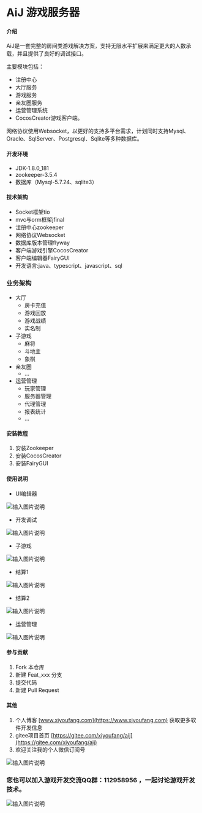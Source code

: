 # AiJ 游戏服务器

#### 介绍
AiJ是一套完整的房间类游戏解决方案，支持无限水平扩展来满足更大的人数承载，并且提供了良好的调试接口。

主要模块包括：

* 注册中心
* 大厅服务 
* 游戏服务
* 亲友圈服务
* 运营管理系统
* CocosCreator游戏客户端。

网络协议使用Websocket，以更好的支持多平台需求，计划同时支持Mysql、Oracle、SqlServer、Postgresql、Sqlite等多种数据库。

#### 开发环境

* JDK-1.8.0_181
* zookeeper-3.5.4
* 数据库（Mysql-5.7.24、sqlite3）

#### 技术架构

* Socket框架tio
* mvc与orm框架jfinal
* 注册中心zookeeper
* 网络协议Websocket
* 数据库版本管理flyway
* 客户端游戏引擎CocosCreator
* 客户端编辑器FairyGUI
* 开发语言:java、typescript、javascript、sql

### 业务架构
* 大厅
    * 房卡充值
    * 游戏回放
    * 游戏战绩
    * 实名制
* 子游戏
    * 麻将
    * 斗地主
    * 象棋
* 亲友圈
    * ...
* 运营管理
    * 玩家管理
    * 服务器管理
    * 代理管理
    * 报表统计
    * ...

#### 安装教程
1. 安装Zookeeper
2. 安装CocosCreator
3. 安装FairyGUI

#### 使用说明

* UI编辑器

![输入图片说明](https://gitee.com/uploads/images/2019/0428/175537_3e7b183a_369917.png "2.png")

* 开发调试

![输入图片说明](https://gitee.com/uploads/images/2019/0428/175549_b02a6a74_369917.png "WX20190428-175249.png")

* 子游戏

![输入图片说明](https://gitee.com/uploads/images/2019/0428/213459_1ec2c286_369917.png "QQ20190428-212614.png")

* 结算1

![输入图片说明](https://gitee.com/uploads/images/2019/0428/213413_7b220071_369917.png "QQ20190428-212906.png")

* 结算2

![输入图片说明](https://gitee.com/uploads/images/2019/0428/213439_d873ad71_369917.png "QQ20190428-212937.png")

* 运营管理

![输入图片说明](https://gitee.com/uploads/images/2019/0428/175609_acddfeaf_369917.png "4.png")

#### 参与贡献

1. Fork 本仓库
2. 新建 Feat_xxx 分支
3. 提交代码
4. 新建 Pull Request


#### 其他

1. 个人博客 [www.xiyoufang.com](https://www.xiyoufang.com) 获取更多软件开发信息
2. gitee项目首页 [https://gitee.com/xiyoufang/aij](https://gitee.com/xiyoufang/aij)
3. 欢迎关注我的个人微信订阅号

![输入图片说明](https://images.gitee.com/uploads/images/2018/0712/165633_95e6b777_369917.jpeg "qrcode_for_gh_3870df3b5d1f_344.jpg")

### 您也可以加入游戏开发交流QQ群：112958956 ，一起讨论游戏开发技术。

![输入图片说明](https://images.gitee.com/uploads/images/2018/0708/183503_d1f599f2_369917.png "temp_qrcode_share_112958956.png")
